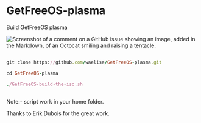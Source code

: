 # GetFreeOS-plasma
Build GetFreeOS plasma

![Screenshot of a comment on a GitHub issue showing an image, added in the Markdown, of an Octocat smiling and raising a tentacle.](https://myoctocat.com/assets/images/base-octocat.svg)
##
```ruby
git clone https://github.com/waelisa/GetFreeOS-plasma.git

cd GetFreeOS-plasma

./GetFreeOS-build-the-iso.sh
```
##

Note:- script work in your home folder.

Thanks to Erik Dubois for the great work.
